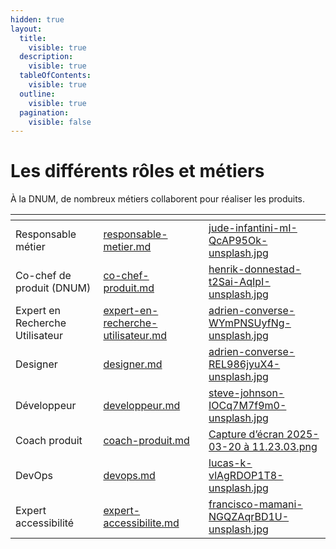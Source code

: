 ```yaml
---
hidden: true
layout:
  title:
    visible: true
  description:
    visible: true
  tableOfContents:
    visible: true
  outline:
    visible: true
  pagination:
    visible: false
---
```


# Les différents rôles et métiers

À la DNUM, de nombreux métiers collaborent pour réaliser les produits.&#x20;

<table data-view="cards"><thead><tr><th></th><th data-hidden data-card-target data-type="content-ref"></th><th data-hidden data-card-cover data-type="files"></th></tr></thead><tbody><tr><td>Responsable métier</td><td><a href="responsable-metier.md">responsable-metier.md</a></td><td><a href="../../.gitbook/assets/jude-infantini-mI-QcAP95Ok-unsplash.jpg">jude-infantini-mI-QcAP95Ok-unsplash.jpg</a></td></tr><tr><td>Co-chef de produit (DNUM)</td><td><a href="co-chef-produit.md">co-chef-produit.md</a></td><td><a href="../../.gitbook/assets/henrik-donnestad-t2Sai-AqIpI-unsplash.jpg">henrik-donnestad-t2Sai-AqIpI-unsplash.jpg</a></td></tr><tr><td>Expert en Recherche Utilisateur</td><td><a href="expert-en-recherche-utilisateur.md">expert-en-recherche-utilisateur.md</a></td><td><a href="../../.gitbook/assets/adrien-converse-WYmPNSUyfNg-unsplash.jpg">adrien-converse-WYmPNSUyfNg-unsplash.jpg</a></td></tr><tr><td>Designer</td><td><a href="designer.md">designer.md</a></td><td><a href="../../.gitbook/assets/adrien-converse-REL986jyuX4-unsplash.jpg">adrien-converse-REL986jyuX4-unsplash.jpg</a></td></tr><tr><td>Développeur</td><td><a href="developpeur.md">developpeur.md</a></td><td><a href="../../.gitbook/assets/steve-johnson-IOCq7M7f9m0-unsplash.jpg">steve-johnson-IOCq7M7f9m0-unsplash.jpg</a></td></tr><tr><td>Coach produit</td><td><a href="coach-produit.md">coach-produit.md</a></td><td><a href="../../.gitbook/assets/Capture d’écran 2025-03-20 à 11.23.03.png">Capture d’écran 2025-03-20 à 11.23.03.png</a></td></tr><tr><td>DevOps</td><td><a href="devops.md">devops.md</a></td><td><a href="../../.gitbook/assets/lucas-k-vlAgRDOP1T8-unsplash.jpg">lucas-k-vlAgRDOP1T8-unsplash.jpg</a></td></tr><tr><td>Expert accessibilité</td><td><a href="expert-accessibilite.md">expert-accessibilite.md</a></td><td><a href="../../.gitbook/assets/francisco-mamani-NGQZAqrBD1U-unsplash.jpg">francisco-mamani-NGQZAqrBD1U-unsplash.jpg</a></td></tr></tbody></table>

